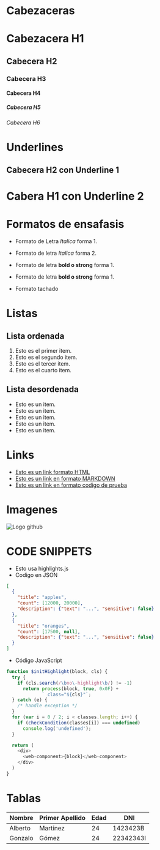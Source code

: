 # Cabezaceras
# Cabezacera H1
## Cabecera H2
### Cabecera H3
#### Cabecera H4
##### Cabecera H5
###### Cabecera H6


# Underlines
Cabecera H2 con Underline 1
---

Cabera H1 con Underline 2
===

# Formatos de ensafasis
- Formato de Letra *Italica* forma 1.
- Formato de letra _Italica_ forma 2.

- Formato de letra **bold o strong** forma 1.
- Formato de letra __bold o strong__ forma 1.

- Formato tachado

# Listas
## Lista ordenada
1. Esto es el primer item.
2. Esto es el segundo item.
3. Esto es el tercer item.
4. Esto es el cuarto item.
## Lista desordenada
- Esto es un item.
- Esto es un item.
- Esto es un item.
- Esto es un item.
- Esto es un item.

# Links
- <a href=http://google.com>Esto es un link formato HTML</a>
 - [Esto es un link en formato MARKDOWN](http://google.com)
 - [Esto es un link en formato codigo de prueba](prueba.cpp)

 # Imagenes
 ![Logo github](https://1000logos.net/wp-content/uploads/2021/05/GitHub-logo.png)

# CODE SNIPPETS
- Esto usa highlights.js 
- Codigo en JSON
``` JSON
[
  {
    "title": "apples",
    "count": [12000, 20000],
    "description": {"text": "...", "sensitive": false}
  },
  {
    "title": "oranges",
    "count": [17500, null],
    "description": {"text": "...", "sensitive": false}
  }
]
```
- Código JavaScript
```Javascript
function $initHighlight(block, cls) {
  try {
    if (cls.search(/\bno\-highlight\b/) != -1)
      return process(block, true, 0x0F) +
             ` class="${cls}"`;
  } catch (e) {
    /* handle exception */
  }
  for (var i = 0 / 2; i < classes.length; i++) {
    if (checkCondition(classes[i]) === undefined)
      console.log('undefined');
  }

  return (
    <div>
      <web-component>{block}</web-component>
    </div>
  )
}
```

# Tablas
| Nombre | Primer Apellido | Edad | DNI |
| ------ | --------------- | ---- | --- |
| Alberto | Martínez | 24 | 1423423B |
| Gonzalo | Gómez | 24 | 22342343I |

